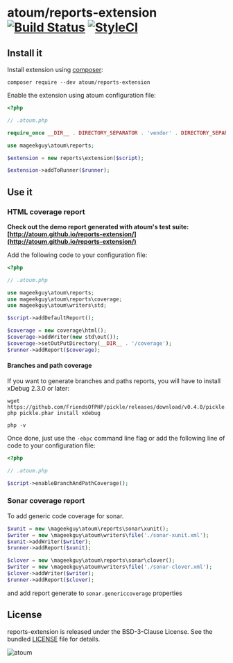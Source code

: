 # atoum/reports-extension [![Build Status](https://travis-ci.org/atoum/reports-extension.svg?branch=master)](https://travis-ci.org/atoum/reports-extension) [![StyleCI](https://styleci.io/repos/35064717/shield?branch=master)](https://styleci.io/repos/35064717)

## Install it

Install extension using [composer](https://getcomposer.org):

```
composer require --dev atoum/reports-extension
```

Enable the extension using atoum configuration file:

```php
<?php

// .atoum.php

require_once __DIR__ . DIRECTORY_SEPARATOR . 'vendor' . DIRECTORY_SEPARATOR . 'autoload.php';

use mageekguy\atoum\reports;

$extension = new reports\extension($script);

$extension->addToRunner($runner);
```

## Use it

### HTML coverage report

**Check out the demo report generated with atoum's test suite: [http://atoum.github.io/reports-extension/](http://atoum.github.io/reports-extension/)**

Add the following code to your configuration file:

```php
<?php

// .atoum.php

use mageekguy\atoum\reports;
use mageekguy\atoum\reports\coverage;
use mageekguy\atoum\writers\std;

$script->addDefaultReport();

$coverage = new coverage\html();
$coverage->addWriter(new std\out());
$coverage->setOutPutDirectory(__DIR__ . '/coverage');
$runner->addReport($coverage);
```

#### Branches and path coverage

If you want to generate branches and paths reports, you will have to install xDebug 2.3.0 or later:

```
wget https://github.com/FriendsOfPHP/pickle/releases/download/v0.4.0/pickle.phar
php pickle.phar install xdebug

php -v
```

Once done, just use the `-ebpc` command line flag or add the following line of code to your configuration file:

```php
<?php

// .atoum.php

$script->enableBranchAndPathCoverage();
```

### Sonar coverage report

To add generic code coverage for sonar.

```php
$xunit = new \mageekguy\atoum\reports\sonar\xunit();
$writer = new \mageekguy\atoum\writers\file('./sonar-xunit.xml');
$xunit->addWriter($writer);
$runner->addReport($xunit);

$clover = new \mageekguy\atoum\reports\sonar\clover();
$writer = new \mageekguy\atoum\writers\file('./sonar-clover.xml');
$clover->addWriter($writer);
$runner->addReport($clover);
```

and add report generate to `sonar.genericcoverage` properties

## License

reports-extension is released under the BSD-3-Clause License. See the bundled [LICENSE](LICENSE) file for details.

![atoum](http://atoum.org/images/logo/atoum.png)